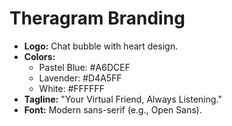 # Theragram Branding
- **Logo:** Chat bubble with heart design.  
- **Colors:**
  - Pastel Blue: #A6DCEF
  - Lavender: #D4A5FF
  - White: #FFFFFF
- **Tagline:** "Your Virtual Friend, Always Listening."
- **Font:** Modern sans-serif (e.g., Open Sans).
